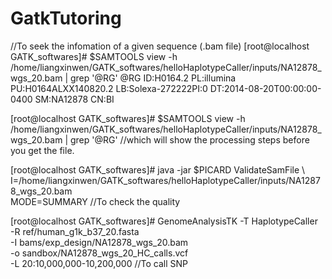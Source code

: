# GatkTutoring
//To seek the infomation of a given sequence (.bam file)
[root@localhost GATK_softwares]# $SAMTOOLS view -h /home/liangxinwen/GATK_softwares/helloHaplotypeCaller/inputs/NA12878_wgs_20.bam | grep '@RG'
@RG     ID:H0164.2      PL:illumina     PU:H0164ALXX140820.2    LB:Solexa-272222PI:0    DT:2014-08-20T00:00:00-0400     SM:NA12878      CN:BI

[root@localhost GATK_softwares]# $SAMTOOLS view -h /home/liangxinwen/GATK_softwares/helloHaplotypeCaller/inputs/NA12878_wgs_20.bam | grep '@RG'
 //which will show the processing steps before you get the file.
 
 [root@localhost GATK_softwares]# java -jar $PICARD ValidateSamFile \ I=/home/liangxinwen/GATK_softwares/helloHaplotypeCaller/inputs/NA12878_wgs_20.bam \
MODE=SUMMARY
//To check the quality

[root@localhost GATK_softwares]# GenomeAnalysisTK -T HaplotypeCaller \
    -R ref/human_g1k_b37_20.fasta \
    -I bams/exp_design/NA12878_wgs_20.bam \
    -o sandbox/NA12878_wgs_20_HC_calls.vcf \
    -L 20:10,000,000-10,200,000
    //To call SNP
    
